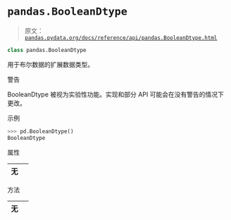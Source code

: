 # `pandas.BooleanDtype`

> 原文：[`pandas.pydata.org/docs/reference/api/pandas.BooleanDtype.html`](https://pandas.pydata.org/docs/reference/api/pandas.BooleanDtype.html)

```py
class pandas.BooleanDtype
```

用于布尔数据的扩展数据类型。

警告

BooleanDtype 被视为实验性功能。实现和部分 API 可能会在没有警告的情况下更改。

示例

```py
>>> pd.BooleanDtype()
BooleanDtype 
```

属性

| **无** |  |
| --- | --- |

方法

| **无** |  |
| --- | --- |
